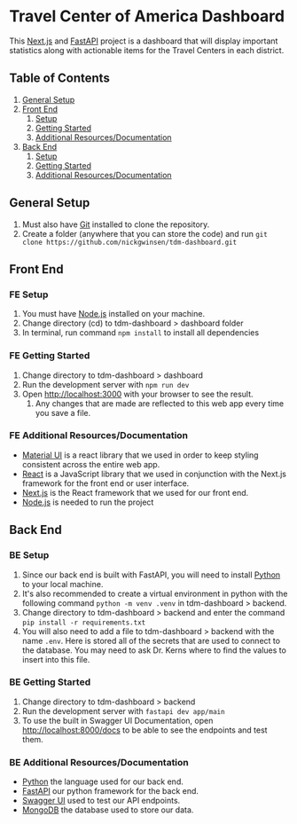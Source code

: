 # Travel Center of America Dashboard

This [Next.js](https://nextjs.org) and [FastAPI](https://fastapi.tiangolo.com) project is a dashboard that will display important statistics along with actionable items for the Travel Centers in each district.

## Table of Contents

1. [General Setup](#general-setup)
2. [Front End](#front-end)
   1. [Setup](#fe-setup)
   2. [Getting Started](#fe-getting-started)
   3. [Additional Resources/Documentation](#fe-additional-resourcesdocumentation)
3. [Back End](#back-end)
   1. [Setup](#be-setup)
   2. [Getting Started](#be-getting-started)
   3. [Additional Resources/Documentation](#be-additional-resourcesdocumentation)

## General Setup

1. Must also have [Git](https://git-scm.com/book/en/v2/Getting-Started-Installing-Git) installed to clone the repository.
2. Create a folder (anywhere that you can store the code) and run `git clone https://github.com/nickgwinsen/tdm-dashboard.git`

## Front End

### FE Setup

1. You must have [Node.js](https://nodejs.org/en/download/prebuilt-installer) installed on your machine.
2. Change directory (cd) to tdm-dashboard > dashboard folder
3. In terminal, run command `npm install` to install all dependencies

### FE Getting Started

1. Change directory to tdm-dashboard > dashboard
2. Run the development server with `npm run dev`
3. Open [http://localhost:3000](http://localhost:3000) with your browser to see the result.
   1. Any changes that are made are reflected to this web app every time you save a file.

### FE Additional Resources/Documentation

- [Material UI](https://mui.com/material-ui/getting-started/) is a react library that we used in order to keep styling consistent across the entire web app.
- [React](https://react.dev) is a JavaScript library that we used in conjunction with the Next.js framework for the front end or user interface.
- [Next.js](https://nextjs.org/docs) is the React framework that we used for our front end.
- [Node.js](https://nodejs.org/en) is needed to run the project

## Back End

### BE Setup

1. Since our back end is built with FastAPI, you will need to install [Python](https://www.python.org/downloads/) to your local machine.
2. It's also recommended to create a virtual environment in python with the following command `python -m venv .venv` in tdm-dashboard > backend.
3. Change directory to tdm-dashboard > backend and enter the command `pip install -r requirements.txt`
4. You will also need to add a file to tdm-dashboard > backend with the name `.env`. Here is stored all of the secrets that are used to connect to the database. You may need to ask Dr. Kerns where to find the values to insert into this file.

### BE Getting Started

1. Change directory to tdm-dashboard > backend
2. Run the development server with `fastapi dev app/main`
3. To use the built in Swagger UI Documentation, open [http://localhost:8000/docs](http://localhost:8000/docs) to be able to see the endpoints and test them.

### BE Additional Resources/Documentation

- [Python](https://www.python.org) the language used for our back end.
- [FastAPI](https://fastapi.tiangolo.com) our python framework for the back end.
- [Swagger UI](https://swagger.io/tools/swagger-ui/) used to test our API endpoints.
- [MongoDB](https://www.mongodb.com) the database used to store our data.
